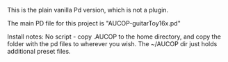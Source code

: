 This is the plain vanilla Pd version, which is not a plugin.

The main PD file for this project is "AUCOP-guitarToy16x.pd"

Install notes:
No script - copy .AUCOP to the home directory, and copy the folder with the pd files to wherever you wish. The ~/AUCOP dir just holds additional preset files.
